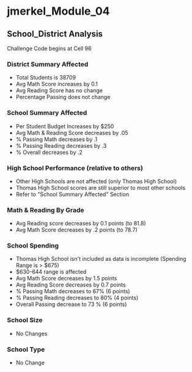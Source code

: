 # jmerkel_Module_04
## School_District Analysis
Challenge Code begins at Cell 96

### District Summary Affected
- Total Students is 38709
- Avg Math Score increases by 0.1
- Avg Reading Score has no change
- Percentage Passing does not change

### School Summary Affected
- Per Student Budget Increases by $250
- Avg Math & Reading Score decreases by .05
- % Passing Math decreases by .1
- % Passing Reading decreases by .3
- % Overall decreases by .2

### High School Performance (relative to others)
- Other High Schools are not affected (only Thomas High School)
- Thomas High School scores are still superior to most other schools
- Refer to "School Summary Affected" Section

### Math & Reading By Grade
- Avg Reading score decreases by 0.1 points (to 81.8)
- Avg Math Score decreases by .2 points (to 78.7)

### School Spending
- Thomas High School isn't included as data is incomplete (Spending Range is > $675)
- $630-644 range is affected
- Avg Math Score decreases by 1.5 points
- Avg Reading Score decreases by 0.7 points
- % Passing Math decreases to 67% (6 points)
- % Passing Reading decreases to 80% (4 points)
- Overall Passing decrease to 73 % (6 points)  

### School Size
- No Changes

### School Type
- No Change
